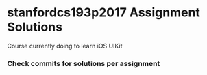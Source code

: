 # stanfordcs193p2017 Assignment Solutions
Course currently doing to learn iOS UIKit

### Check commits for solutions per assignment



